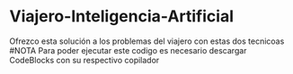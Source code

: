 # Viajero-Inteligencia-Artificial
Ofrezco esta solución a los problemas del viajero con estas dos tecnicoas
#NOTA
Para poder ejecutar este codigo es necesario descargar CodeBlocks con su respectivo copilador
